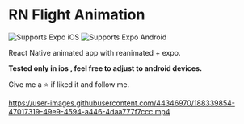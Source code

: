 # RN Flight Animation

<p>
  <!-- iOS -->
  <img alt="Supports Expo iOS" longdesc="Supports Expo iOS" src="https://img.shields.io/badge/iOS-4630EB.svg?style=flat-square&logo=APPLE&labelColor=999999&logoColor=fff" />
  <!-- Android -->
  <img alt="Supports Expo Android" longdesc="Supports Expo Android" src="https://img.shields.io/badge/Android-4630EB.svg?style=flat-square&logo=ANDROID&labelColor=A4C639&logoColor=fff" />
</p>

React Native animated app with reanimated + expo.

<b>Tested only in ios , feel free to adjust to android devices.</b>

Give me a ⭐️ if liked it and follow me.


https://user-images.githubusercontent.com/44346970/188339854-47017319-49e9-4594-a446-4daa777f7ccc.mp4

